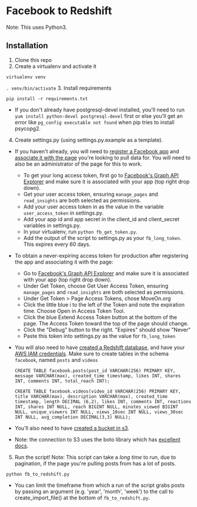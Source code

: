 # Facebook to Redshift

Note: This uses Python3.


## Installation
1. Clone this repo
2. Create a virtualenv and activate it

  `virtualenv venv`
  
  `. venv/bin/activate`
3. Install requirements

  `pip install -r requirements.txt`

  * If you don't already have postgresql-devel installed, you'll need to run `yum install python-devel postgresql-devel` first or else you'll get an error like `pg_config executable not found` when pip tries to install psycopg2.
  
4. Create settings.py (using settings.py.example as a template). 

  * If you haven't already, you will need to [register a Facebook app](https://developers.facebook.com/docs/apps/register) and [associate it with the page](http://stackoverflow.com/questions/9265062/how-to-link-a-facebook-app-with-an-existing-fan-page) you're looking to pull data for. You will need to also be an administrator of the page for this to work.
  
    * To get your long access token, first go to [Facebook's Graph API Explorer](https://developers.facebook.com/tools/explorer) and make sure it is associated with your app (top right drop down).
    * Get your user access token, ensuring `manage_pages` and `read_insights` are both selected as permissions.
    * Add your user access token in as the value in the variable `user_access_token` in settings.py.
    * Add your app id and app secret in the client_id and client_secret variables in settings.py.
    * In your virtualenv, run `python fb_get_token.py`.
    * Add the output of the script to settings.py as your `fb_long_token`. This expires every 60 days.

  * To obtain a never-expiring access token for production after registering the app and associating it with the page:

    * Go to [Facebook's Graph API Explorer](https://developers.facebook.com/tools/explorer) and make sure it is associated with your app (top right drop down).
    * Under Get Token, choose Get User Access Token, ensuring `manage_pages` and `read_insights` are both selected as permissions.
    * Under Get Token > Page Access Tokens, chose MoveOn.org
    * Click the little blue i to the left of the Token and note the expiration time. Choose Open in Access Token Tool.
    * Click the blue Extend Access Token button at the bottom of the page. The Access Token toward the top of the page should change. 
    * Click the "Debug" button to the right. "Expires" should show "Never"
    * Paste this token into settings.py as the value for `fb_long_token` 
    
  * You will also need to have [created a Redshift database](http://docs.aws.amazon.com/redshift/latest/dg/t_creating_database.html), and have your [AWS IAM credentials](https://aws.amazon.com/iam/). Make sure to create tables in the schema `facebook`, named `posts` and `videos`
    
    `CREATE TABLE facebook.posts(post_id VARCHAR(256) PRIMARY KEY, message VARCHAR(max), created_time timestamp, likes INT, shares INT, comments INT, total_reach INT);`

    `CREATE TABLE facebook.videos(video_id VARCHAR(256) PRIMARY KEY, title VARCHAR(max), description VARCHAR(max), created_time timestamp, length DECIMAL (6,2), likes INT, comments INT, reactions INT, shares INT NULL, reach BIGINT NULL, minutes_viewed BIGINT NULL, unique_viewers INT NULL, views_10sec INT NULL, views_30sec INT NULL, avg_completion DECIMAL(3,3) NULL);`

  * You'll also need to have [created a bucket in s3](http://docs.aws.amazon.com/gettingstarted/latest/swh/getting-started-create-bucket.html).

  * Note: the connection to S3 uses the boto library which has [excellent docs](https://boto3.readthedocs.io/en/latest/guide/migrations3.html#creating-the-connection).
  
5. Run the script! Note: This script can take a *long time* to run, due to pagination, if the page you're pulling posts from has a lot of posts.
  
  `python fb_to_redshift.py`

  * You can limit the timeframe from which a run of the script grabs posts by passing an argument (e.g. 'year', 'month', 'week') to the call to create_import_file() at the bottom of `fb_to_redshift.py`.
